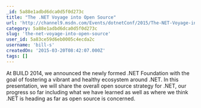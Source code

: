 ```yaml
---
_id: 5a88e1adbd6dca0d5f0d273c
title: "The .NET Voyage into Open Source"
url: 'http://channel9.msdn.com/Events/dotnetConf/2015/The-NET-Voyage-into-Open-Source'
category: 5a88e1adbd6dca0d5f0d273c
slug: 'the-net-voyage-into-open-source'
user_id: 5a83ce59d6eb0005c4ecda2c
username: 'bill-s'
createdOn: '2015-03-20T08:42:07.000Z'
tags: []
---
```


At BUILD 2014, we announced the newly formed .NET Foundation with the goal of fostering a vibrant and healthy ecosystem around .NET. In this presentation, we will share the overall open source strategy for .NET, our progress so far including what we have learned as well as where we think .NET is heading as far as open source is concerned.
